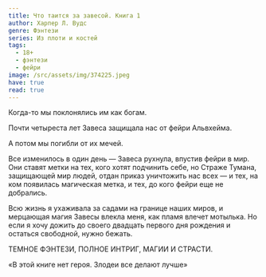 ```yaml
---
title: Что таится за завесой. Книга 1
author: Харпер Л. Вудс
genre: Фэнтези
series: Из плоти и костей
tags:
  - 18+
  - фэнтези
  - фейри
image: /src/assets/img/374225.jpeg
have: true
read: true
---
```

Когда-то мы поклонялись им как богам.

Почти четыреста лет Завеса защищала нас от фейри Альвхейма.

А потом мы погибли от их мечей.

Все изменилось в один день — Завеса рухнула, впустив фейри в мир. Они ставят метки на тех, кого хотят подчинить себе, но Страже Тумана, защищающей мир людей, отдан приказ уничтожить нас всех — и тех, на ком появилась магическая метка, и тех, до кого фейри еще не добрались.

Всю жизнь я ухаживала за садами на границе наших миров, и мерцающая магия Завесы влекла меня, как пламя влечет мотылька. Но если я хочу дожить до своего двадцать первого дня рождения и остаться свободной, нужно бежать.



ТЕМНОЕ ФЭНТЕЗИ, ПОЛНОЕ ИНТРИГ, МАГИИ И СТРАСТИ.



«В этой книге нет героя. Злодеи все делают лучше»
